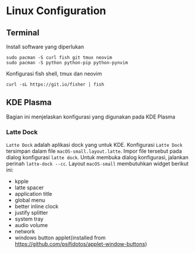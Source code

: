# Linux Configuration

## Terminal

Install software yang diperlukan

```
sudo pacman -S curl fish git tmux neovim
sudo pacman -S python python-pip python-pynvim
```
Konfigurasi fish shell, tmux dan neovim 
```
curl -sL https://git.io/fisher | fish
```

## KDE Plasma
 
Bagian ini menjelaskan konfigurasi yang digunakan pada KDE Plasma

### Latte Dock
`Latte Dock` adalah aplikasi dock yang untuk KDE. Konfigurasi `Latte Dock` tersimpan dalam file `macOS-small.layout.latte`. Impor file tersebut pada dialog konfigurasi `latte dock`. Untuk membuka dialog konfigurasi, jalankan perinah `latte-dock --cc`. Layout `macOS-small` membutuhkan widget berikut ini:

- kpple
- latte spacer
- application title
- global menu
- better inline clock
- justify splitter
- system tray
- audio volume
- network
- windows button applet(installed from https://github.com/psifidotos/applet-window-buttons)
